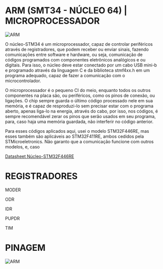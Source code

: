 # ARM (SMT34 - NÚCLEO 64) | MICROPROCESSADOR
![ARM](https://i.imgur.com/IiONPyd.jpeg)

O núcleo-STM34 é um microprocessador, capaz de controlar periféricos através de registradores, que podem receber ou enviar sinais, fazendo comunicações entre software e hardware, ou seja, comunicação de códigos programados com componentes eletrônicos analógicos e ou digitais. Para isso, o núcleo deve estar conectado por um cabo USB mini-b e programado através da linguagem C e da biblioteca stmf4xx.h em um programa adequado, capaz de fazer a comunicação com o microcontrolador.

O microprocessador é o pequeno CI do meio, enquanto todos os outros componentes na placa são, ou periféricos, como os pinos de conexão, ou ligações. O chip sempre guarda o último código processado nele em sua memória, e é capaz de resproduzi-lo sem precisar estar com o programa aberto, apenas liga-lo na energia, através do cabo, por isso, nos códigos, é sempre recomendável zerar os pinos que serão usados em seu programa, para, caso haja uma memória guardada, não interferir no código anterior.

Para esses códigos aplicados aqui, usei o modelo STM32F446RE, mas esses também são aplicáveis ao STM32F411RE, ambos cedidos pela STMicroeletronics. Não garanto que a comunicação funcione com outros modelos, e, caso

[Datasheet Núcleo-STM32F446RE]([https://www.liberato.com.br](https://www.st.com/resource/en/datasheet/stm32f446re.pdf))

# REGISTRADORES

MODER

ODR

IDR

PUPDR

TIM


# PINAGEM
![ARM](https://i.imgur.com/W6CxsfE.png)
